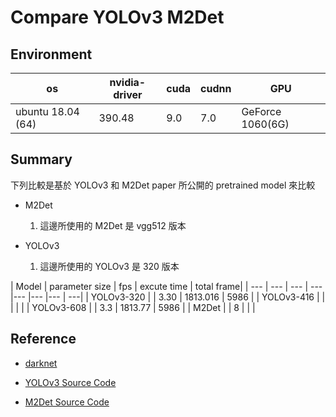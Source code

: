 # Compare YOLOv3 M2Det

## Environment

| os | nvidia-driver | cuda | cudnn | GPU |
| --- | --- | --- | --- |--- |
| ubuntu 18.04 (64) | 390.48 | 9.0 | 7.0 | GeForce 1060(6G) |

## Summary

下列比較是基於 YOLOv3 和 M2Det paper 所公開的 pretrained model 來比較

- M2Det

  1. 這邊所使用的 M2Det 是 vgg512 版本

- YOLOv3

  1. 這邊所使用的 YOLOv3 是 320 版本


| Model | parameter size | fps | excute time | total frame|
| --- | --- | --- | --- |--- |--- |--- | ---|
| YOLOv3-320 |  | 3.30 | 1813.016 | 5986 |
| YOLOv3-416 |  |  |  |  |
| YOLOv3-608 |  | 3.3 | 1813.77 | 5986 |
| M2Det | | 8 |  | |

## Reference

- [darknet](https://github.com/pjreddie/darknet)

- [YOLOv3 Source Code](https://github.com/iArunava/YOLOv3-Object-Detection-with-OpenCV)

- [M2Det Source Code](https://github.com/qijiezhao/M2Det)